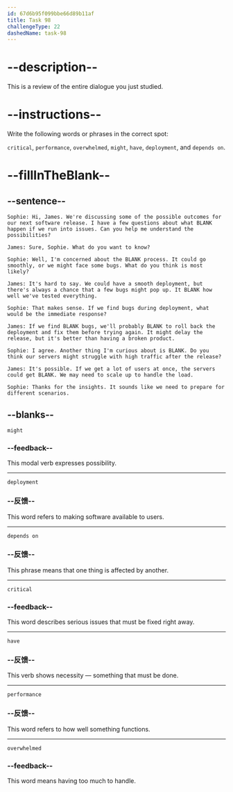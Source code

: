 ```yaml
---
id: 67d6b95f099bbe66d89b11af
title: Task 98
challengeType: 22
dashedName: task-98
---
```


<!-- REVIEW -->

# --description--

This is a review of the entire dialogue you just studied.

# --instructions--

Write the following words or phrases in the correct spot:

`critical`, `performance`, `overwhelmed`, `might`, `have`, `deployment`, and `depends on`.

# --fillInTheBlank--

## --sentence--

`Sophie: Hi, James. We're discussing some of the possible outcomes for our next software release. I have a few questions about what BLANK happen if we run into issues. Can you help me understand the possibilities?`

`James: Sure, Sophie. What do you want to know?`

`Sophie: Well, I'm concerned about the BLANK process. It could go smoothly, or we might face some bugs. What do you think is most likely?`

`James: It's hard to say. We could have a smooth deployment, but there's always a chance that a few bugs might pop up. It BLANK how well we've tested everything.`

`Sophie: That makes sense. If we find bugs during deployment, what would be the immediate response?`

`James: If we find BLANK bugs, we'll probably BLANK to roll back the deployment and fix them before trying again. It might delay the release, but it's better than having a broken product.`

`Sophie: I agree. Another thing I'm curious about is BLANK. Do you think our servers might struggle with high traffic after the release?`

`James: It's possible. If we get a lot of users at once, the servers could get BLANK. We may need to scale up to handle the load.`

`Sophie: Thanks for the insights. It sounds like we need to prepare for different scenarios.`

## --blanks--

`might`

### --feedback--

This modal verb expresses possibility.

---

`deployment`

### --反馈--

This word refers to making software available to users.

---

`depends on`

### --反馈--

This phrase means that one thing is affected by another.

---

`critical`

### --feedback--

This word describes serious issues that must be fixed right away.

---

`have`

### --反馈--

This verb shows necessity — something that must be done.

---

`performance`

### --反馈--

This word refers to how well something functions.

---

`overwhelmed`

### --feedback--

This word means having too much to handle.

